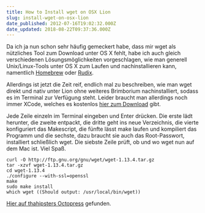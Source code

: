 ```yaml
---
title: How to Install wget on OSX Lion
slug: install-wget-on-osx-lion
date_published: 2012-07-16T19:02:32.000Z
date_updated: 2018-08-22T09:37:36.000Z
---
```


Da ich ja nun schon sehr häufig gemeckert habe, dass mir wget als nützliches Tool zum Download unter OS X fehlt, habe ich auch gleich verschiedenen Lösungsmöglichkeiten vorgeschlagen, wie man generell Unix/Linux-Tools unter OS X zum Laufen und nachinstallieren kann, namentlich [Homebrew](__GHOST_URL__/homebrew-fur-os-x-lion/) oder [Rudix](__GHOST_URL__/unixlinux-tools-und-helferlein-unter-os-x/). 

Allerdings ist jetzt die Zeit reif, endlich mal zu beschreiben, wie man wget direkt und nativ unter Lion ohne weiteres Brimborium nachinstalliert, sodass es im Terminal zur Verfügung steht. Leider braucht man allerdings noch immer XCode, welches es kostenlos [hier zum Download](https://developer.apple.com/downloads/index.action) gibt.

Jede Zeile einzeln im Terminal eingeben und Enter drücken. Die erste lädt herunter, die zweite entpackt, die dritte geht ins neue Verzeichnis, die vierte konfiguriert das Makescript, die fünfte lässt make laufen und kompiliert das Programm und die sechste, dazu braucht sie auch das Root-Passwort, installiert schließlich wget. Die siebste Zeile prüft, ob und wo wget nun auf dem Mac ist. Viel Spaß.

    curl -O http://ftp.gnu.org/gnu/wget/wget-1.13.4.tar.gz
    tar -xzvf wget-1.13.4.tar.gz
    cd wget-1.13.4
    ./configure --with-ssl=openssl
    make
    sudo make install
    which wget ((Should output: /usr/local/bin/wget))

[Hier auf thahipsters Octopress](__GHOST_URL__/octopress/blog/2012/11/17/wget-unter-os-x/) gefunden.
